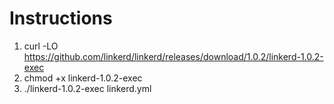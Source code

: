 # Instructions
1. curl -LO https://github.com/linkerd/linkerd/releases/download/1.0.2/linkerd-1.0.2-exec
2. chmod +x linkerd-1.0.2-exec
3. ./linkerd-1.0.2-exec linkerd.yml
